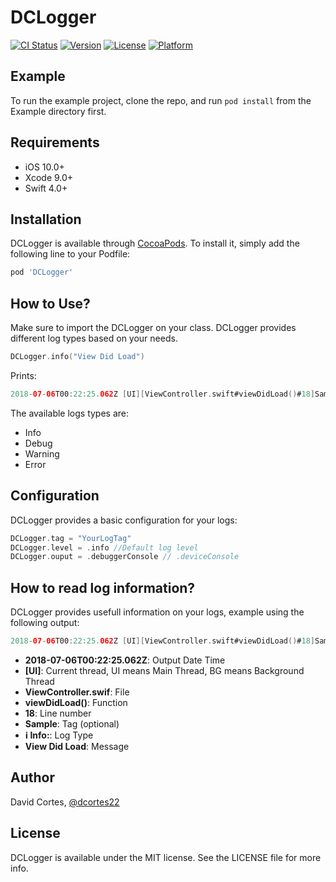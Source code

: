 # DCLogger

[![CI Status](https://img.shields.io/travis/dcortes22/DCLogger.svg?style=flat)](https://travis-ci.org/dcortes22/DCLogger)
[![Version](https://img.shields.io/cocoapods/v/DCLogger.svg?style=flat)](https://cocoapods.org/pods/DCLogger)
[![License](https://img.shields.io/cocoapods/l/DCLogger.svg?style=flat)](https://cocoapods.org/pods/DCLogger)
[![Platform](https://img.shields.io/cocoapods/p/DCLogger.svg?style=flat)](https://cocoapods.org/pods/DCLogger)

## Example

To run the example project, clone the repo, and run `pod install` from the Example directory first.

## Requirements

- iOS 10.0+
- Xcode 9.0+
- Swift 4.0+

## Installation

DCLogger is available through [CocoaPods](https://cocoapods.org). To install
it, simply add the following line to your Podfile:

```ruby
pod 'DCLogger'
```

## How to Use?

Make sure to import the DCLogger on your class. DCLogger provides different log types based on your needs.

```swift
DCLogger.info("View Did Load")
```

Prints:
```swift
2018-07-06T00:22:25.062Z [UI][ViewController.swift#viewDidLoad()#18]Sample - ℹ️ Info: View Did Load
```

The available logs types are:
- Info
- Debug
- Warning
- Error

## Configuration
DCLogger provides a basic configuration for your logs:
```swift
DCLogger.tag = "YourLogTag"
DCLogger.level = .info //Default log level
DCLogger.ouput = .debuggerConsole // .deviceConsole
```

## How to read log information?

DCLogger provides usefull information on your logs, example using the following output:

```swift
2018-07-06T00:22:25.062Z [UI][ViewController.swift#viewDidLoad()#18]Sample - ℹ️ Info: View Did Load
```

- **2018-07-06T00:22:25.062Z**: Output Date Time
- **[UI]**: Current thread, UI means Main Thread, BG means Background Thread
- **ViewController.swif**: File
- **viewDidLoad()**: Function
- **18**: Line number
- **Sample**: Tag (optional)
- **ℹ️ Info:**: Log Type
- **View Did Load**: Message



## Author

David Cortes, [@dcortes22](https://twitter.com/dcortes22)

## License

DCLogger is available under the MIT license. See the LICENSE file for more info.
